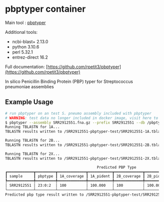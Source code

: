 # pbptyper container

Main tool : [pbptyper](https://github.com/rpetit3/pbptyper)

Additional tools:

- ncbi-blast+ 2.13.0
- python 3.10.6
- perl 5.32.1
- entrez-direct 16.2

Full documentation: [https://github.com/rpetit3/pbptyper](https://github.com/rpetit3/pbptyper)

In silico Penicillin Binding Protein (PBP) typer for Streptococcus pneumoniae assemblies

## Example Usage

```bash
# run pbptyper on an test S. pneumo assembly included with pbptyper 
# WARNING: test data no longer included in docker image, visit here to get test data: https://github.com/rpetit3/pbptyper/tree/main/test
$ pbptyper --assembly SRR2912551.fna.gz --prefix SRR2912551 --db /pbptyper-*/db/ --outdir /SRR2912551-pbptyper-test
Running TBLASTN for 1A...
TBLASTN results written to /SRR2912551-pbptyper-test/SRR2912551-1A.tblastn.tsv

Running TBLASTN for 2B...
TBLASTN results written to /SRR2912551-pbptyper-test/SRR2912551-2B.tblastn.tsv

Running TBLASTN for 2X...
TBLASTN results written to /SRR2912551-pbptyper-test/SRR2912551-2X.tblastn.tsv

                                          Predicted PBP Type                                          
┏━━━━━━━━━━━━┳━━━━━━━━━┳━━━━━━━━━━━━━┳━━━━━━━━━━━┳━━━━━━━━━━━━━┳━━━━━━━━━━━┳━━━━━━━━━━━━━┳━━━━━━━━━━━┓
┃ sample     ┃ pbptype ┃ 1A_coverage ┃ 1A_pident ┃ 2B_coverage ┃ 2B_pident ┃ 2X_coverage ┃ 2X_pident ┃
┡━━━━━━━━━━━━╇━━━━━━━━━╇━━━━━━━━━━━━━╇━━━━━━━━━━━╇━━━━━━━━━━━━━╇━━━━━━━━━━━╇━━━━━━━━━━━━━╇━━━━━━━━━━━┩
│ SRR2912551 │ 23:0:2  │ 100         │ 100.000   │ 100         │ 100.000   │ 100         │ 100.000   │
└────────────┴─────────┴─────────────┴───────────┴─────────────┴───────────┴─────────────┴───────────┘
Predicted pbp type result written to /SRR2912551-pbptyper-test/SRR2912551.tsv
```
